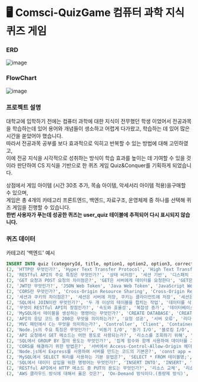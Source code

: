 # 🖥️ Comsci-QuizGame 컴퓨터 과학 지식 퀴즈 게임
### ERD
![image](https://github.com/user-attachments/assets/9102f2ac-c397-4fcb-aa5f-0103223ae296)

### FlowChart
![image](https://github.com/user-attachments/assets/781ff55d-7f47-414b-8d5f-e0055bb68db7)

### 프로젝트 설명
대학교에 입학하기 전에는 컴퓨터 과학에 대한 지식이 전무했던 학생 이었어서 전공과목을 학습하는데 있어 용어와 개념들이 생소하고 어렵게 다가왔고, 학습하는 데 있어 많은 시간을 쏟았어야 했습니다. <br>
따라서 전공과목 공부를 보다 효과적으로 익히고 반복할 수 있는 방법에 대해 고민하였고,<br> 이에 전공 지식을 시각적으로 성취하는 방식이 학습 효과를 높이는 데 기여할 수 있을 것이라 판단하여 CS 지식을 기반으로 한 퀴즈 게임 Quiz&Conquer를 기획하게 되었습니다.<br>

상점에서 게임 아이템 (시간 30초 추가, 목숨 아이템, 악세서리 아이템 적용)을구매할 수 있으며,<br>
게임은 총 4개의 카테고리 프론트엔드, 백엔드, 자료구조, 운영체제 중 하나를 선택해 퀴즈 게임을 진행할 수 있습니다.<br>
**한번 사용자가 푸는데 성공한 퀴즈는 user_quiz 테이블에 추적되어 다시 표시되지 않습니다.**

### 퀴즈 데이터 
카테고리 '백엔드' 예시
```sql
INSERT INTO quiz (categoryId, title, option1, option2, option3, correct_option) VALUES
(2, 'HTTP란 무엇인가?', 'Hyper Text Transfer Protocol', 'High Text Transfer Protocol', 'Hyper Transfer Text Protocol', 1),
(2, 'RESTful API의 주요 특징은 무엇인가?', '상태 비저장', '세션 기반', '디스패치 기반', 1),
(2, 'GET 요청과 POST 요청의 차이점은?', 'GET은 서버에게 데이터를 요청한다', 'GET은 서버로부터 데이터를 받아온다', 'POST는 데이터를 서버에게 전송한다', 2),
(2, 'JWT란 무엇인가?', 'JSON Web Token', 'Java Web Token', 'JavaScript Web Token', 1),
(2, 'CORS란 무엇인가?', 'Cross-Origin Resource Sharing', 'Cross-Origin Request Sharing', 'Common Origin Resource Sharing', 1),
(2, '세션과 쿠키의 차이점은?', '세션은 서버에 저장, 쿠키는 클라이언트에 저장', '세션은 클라이언트에 저장, 쿠키는 서버에 저장', '세션과 쿠키는 동일하다', 1),
(2, 'SQL에서 JOIN이란 무엇인가?', '두 개 이상의 테이블을 합치는 작업', '데이터를 삭제하는 작업', '데이터를 업데이트하는 작업', 1),
(2, '무엇이 RESTful API의 장점인가?', '속도와 효율성', '복잡성 증가', '데이터베이스 의존성 증가', 1),
(2, 'MySQL에서 테이블을 생성하는 명령어는 무엇인가?', 'CREATE DATABASE', 'CREATE TABLE', 'CREATE SCHEMA', 2),
(2, 'API의 응답 코드 중 200은 무엇을 의미하는가?', '요청 성공', '서버 오류', '리다이렉션', 1),
(2, 'MVC 패턴에서 C는 무엇을 의미하는가?', 'Controller', 'Client', 'Container', 1),
(2, 'Node.js의 주요 특징은 무엇인가?', '비동기 I/O', '동기 I/O', '블로킹 I/O', 1),
(2, 'API 요청에서 GET 메소드는 어떤 용도로 사용되는가?', '리소스를 조회하기 위해', '리소스를 생성하기 위해', '리소스를 삭제하기 위해', 1),
(2, 'SQL에서 GROUP BY 절의 용도는 무엇인가?', '집계 함수와 함께 사용하여 데이터를 그룹화', '테이블의 데이터를 정렬', '중복 데이터를 제거', 1),
(2, 'CORS를 해결하기 위한 방법은?', '서버에서 Access-Control-Allow-Origin 헤더 추가', '서버에서 CORS 설정을 제거', '클라이언트에서 CORS 요청을 차단', 1),
(2, 'Node.js에서 Express를 사용하여 서버를 만드는 코드의 기본은?', 'const app = express(); app.listen(3000);', 'const server = http.createServer(); server.listen(3000);', 'const express = require("http"); express.createServer();', 1),
(2, 'MySQL에서 SELECT 쿼리를 사용하는 기본 문법은?', 'SELECT * FROM 테이블명;', 'SELECT 테이블명 FROM *;', 'SELECT 테이블명;', 1),
(2, 'SQL에서 데이터 삽입을 위한 명령어는 무엇인가?', 'INSERT INTO', 'INSERT', 'ADD INTO', 1),
(2, 'RESTful API에서 HTTP 메소드 중 PUT의 용도는 무엇인가?', '리소스 교체', '리소스 생성', '리소스 삭제', 1);
(2, 'AWS 클라우드 방식에 대해서 옳은 것은?', 'On-Demand 방식이다.(종량제 방식)', 'On-Premise 방식이다. (주문형 방식)', '서버를 운용하기 위한 서버 구동용 컴퓨터가 필요하다.',1);
```
